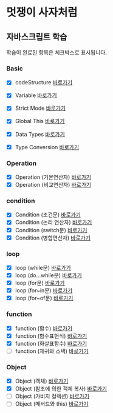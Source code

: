 # 멋쟁이 사자처럼

## 자바스크립트 학습

학습이 완료된 항목은 체크박스로 표시됩니다.
 
### Basic
- [x] codeStructure [바로가기](https://github.com/KIMGEUNDU/17_LION-JAVASCRIPT/blob/01.core/client/chapter/core/01.%20codeStructure.js)
- [x] Variable [바로가기](https://github.com/KIMGEUNDU/17_LION-JAVASCRIPT/blob/01.core/client/chapter/core/02.variables.js)
- [x] Strict Mode [바로가기](https://github.com/KIMGEUNDU/17_LION-JAVASCRIPT/blob/01.core/client/chapter/core/03.strictMode.js)
- [x] Global This [바로가기](https://github.com/KIMGEUNDU/17_LION-JAVASCRIPT/blob/01.core/client/chapter/core/04.globalThis.js)
- [x] Data Types [바로가기](https://github.com/KIMGEUNDU/17_LION-JAVASCRIPT/blob/01.core/client/chapter/core/05.dataTypes.js)
- [x] Type Conversion [바로가기](https://github.com/KIMGEUNDU/17_LION-JAVASCRIPT/blob/01.core/client/chapter/core/06.typeConversion.js)


### Operation
- [x] Operation (기본연산자) [바로가기](https://github.com/KIMGEUNDU/17_LION-JAVASCRIPT/blob/01.core/client/chapter/core/07-1.operation.js)
- [x] Operation (비교연산자) [바로가기](https://github.com/KIMGEUNDU/17_LION-JAVASCRIPT/blob/01.core/client/chapter/core/07-2.operation.js)

### condition
- [x] Condition (조건문) [바로가기](https://github.com/KIMGEUNDU/17_LION-JAVASCRIPT/blob/01.core/client/chapter/core/08-1.condition.js)
- [x] Condition (논리 연산자) [바로가기](https://github.com/KIMGEUNDU/17_LION-JAVASCRIPT/blob/01.core/client/chapter/core/08-2.condition.js)
- [x] Condition (switch문) [바로가기](https://github.com/KIMGEUNDU/17_LION-JAVASCRIPT/blob/01.core/client/chapter/core/08-3.condition.js)
- [x] Condition (병합연산자) [바로가기](https://github.com/KIMGEUNDU/17_LION-JAVASCRIPT/blob/01.core/client/chapter/core/08-4.condition.js)

### loop
- [x] loop (while문) [바로가기](https://github.com/KIMGEUNDU/17_LION-JAVASCRIPT/blob/01.core/client/chapter/core/09-1.loop.js)
- [x] loop (do...while문) [바로가기](https://github.com/KIMGEUNDU/17_LION-JAVASCRIPT/blob/01.core/client/chapter/core/09-2.loop.js)
- [x] loop (for문) [바로가기](https://github.com/KIMGEUNDU/17_LION-JAVASCRIPT/blob/01.core/client/chapter/core/09-3.loop.js)
- [x] loop (for~in문) [바로가기](https://github.com/KIMGEUNDU/17_LION-JAVASCRIPT/blob/01.core/client/chapter/core/09-4.loop.js)
- [x] loop (for~of문) [바로가기](https://github.com/KIMGEUNDU/17_LION-JAVASCRIPT/blob/01.core/client/chapter/core/09-5.loop.js)

### function
- [x] function (함수) [바로가기](https://github.com/KIMGEUNDU/17_LION-JAVASCRIPT/blob/01.core/client/chapter/core/10-1.function.js)
- [X] function (함수표현식) [바로가기](https://github.com/KIMGEUNDU/17_LION-JAVASCRIPT/blob/01.core/client/chapter/core/10-2.function.js)
- [x] function (화살표함수) [바로가기](https://github.com/KIMGEUNDU/17_LION-JAVASCRIPT/blob/01.core/client/chapter/core/10-3.function.js)
- [ ] function (재귀와 스택) [바로가기]()

### Object
- [x] Object (객체) [바로가기](https://github.com/KIMGEUNDU/17_LION-JAVASCRIPT/blob/01.core/client/chapter/core/11-1.object.js)
- [x] Object (참조에 의한 객체 복사) [바로가기](https://github.com/KIMGEUNDU/17_LION-JAVASCRIPT/blob/01.core/client/chapter/core/11-2.object.js)
- [ ] Object (가비지 컬렉션) [바로가기](https://github.com/KIMGEUNDU/17_LION-JAVASCRIPT/blob/01.core/client/chapter/core/11-3.object.js)
- [ ] Object (메서드와 this) [바로가기](https://github.com/KIMGEUNDU/17_LION-JAVASCRIPT/blob/01.core/client/chapter/core/11-4.object.js)